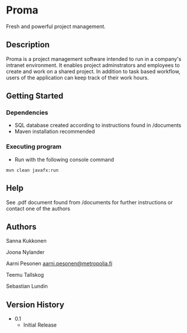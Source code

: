 # Proma

Fresh and powerful project management.

## Description

Proma is a project management software intended to run in a company's
intranet environment. It enables project adminstrators
and employees to create and work on a shared project.
In addition to task based workflow, users of the 
application can keep track of their work hours.  

## Getting Started

### Dependencies

* SQL database created according to instructions found in /documents
* Maven installation recommended

### Executing program

* Run with the following console command
```
mvn clean javafx:run
```

## Help

See .pdf document found from /documents for further instructions
or contact one of the authors

## Authors

Sanna Kukkonen

Joona Nylander

Aarni Pesonen
aarni.pesonen@metropolia.fi

Teemu Tallskog

Sebastian Lundin

## Version History

* 0.1
    * Initial Release
    